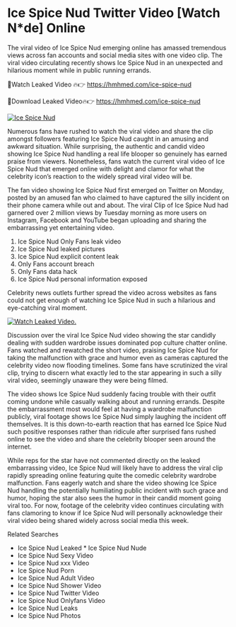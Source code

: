 ﻿# Ice Spice Nud Twitter Video [Watch N*de] Online

The viral video of ﻿Ice Spice Nud emerging online has amassed tremendous views across fan accounts and social media sites with one video clip. The viral video circulating recently shows ﻿Ice Spice Nud in an unexpected and hilarious moment while in public running errands. 

🔴Watch Leaked Video 🔥👉  https://hmhmed.com/ice-spice-nud 

🔴Download Leaked Video🔥👉  https://hmhmed.com/ice-spice-nud 

[![Ice Spice Nud](https://i.imgur.com/dJHk4Zq.gif)](https://hmhmed.com/ice-spice-nud)

Numerous fans have rushed to watch the viral video and share the clip amongst followers featuring ﻿Ice Spice Nud caught in an amusing and awkward situation. While surprising, the authentic and candid video showing ﻿Ice Spice Nud handling a real life blooper so genuinely has earned praise from viewers. Nonetheless, fans watch the current viral video of ﻿Ice Spice Nud that emerged online with delight and clamor for what the celebrity icon’s reaction to the widely spread viral video will be.

The fan video showing ﻿Ice Spice Nud first emerged on Twitter on Monday, posted by an amused fan who claimed to have captured the silly incident on their phone camera while out and about. The viral Clip of ﻿Ice Spice Nud had garnered over 2 million views by Tuesday morning as more users on Instagram, Facebook and YouTube began uploading and sharing the embarrassing yet entertaining video. 

1. ﻿Ice Spice Nud Only Fans leak video
2. ﻿Ice Spice Nud leaked pictures
3. ﻿Ice Spice Nud explicit content leak
4. Only Fans account breach
5. Only Fans data hack
6. ﻿Ice Spice Nud personal information exposed

Celebrity news outlets further spread the video across websites as fans could not get enough of watching ﻿Ice Spice Nud in such a hilarious and eye-catching viral moment. 

[![Watch Leaked Video.](https://miro.medium.com/v2/resize:fit:828/format:webp/1*cilzJN44JGOrTw9NJCrNHA.gif "Watch Leaked Video")](https://hmhmed.com/ice-spice-nud)

Discussion over the viral ﻿Ice Spice Nud video showing the star candidly dealing with sudden wardrobe issues dominated pop culture chatter online. Fans watched and rewatched the short video, praising ﻿Ice Spice Nud for taking the malfunction with grace and humor even as cameras captured the celebrity video now flooding timelines. Some fans have scrutinized the viral clip, trying to discern what exactly led to the star appearing in such a silly viral video, seemingly unaware they were being filmed.

The video shows ﻿Ice Spice Nud suddenly facing trouble with their outfit coming undone while casually walking about and running errands. Despite the embarrassment most would feel at having a wardrobe malfunction publicly, viral footage shows ﻿Ice Spice Nud simply laughing the incident off themselves. It is this down-to-earth reaction that has earned ﻿Ice Spice Nud such positive responses rather than ridicule after surprised fans rushed online to see the video and share the celebrity blooper seen around the internet.  

While reps for the star have not commented directly on the leaked embarrassing video, ﻿Ice Spice Nud will likely have to address the viral clip rapidly spreading online featuring quite the comedic celebrity wardrobe malfunction. Fans eagerly watch and share the video showing ﻿Ice Spice Nud handling the potentially humiliating public incident with such grace and humor, hoping the star also sees the humor in their candid moment going viral too. For now, footage of the celebrity video continues circulating with fans clamoring to know if ﻿Ice Spice Nud will personally acknowledge their viral video being shared widely across social media this week.

Related Searches
* ﻿Ice Spice Nud Leaked
﻿* Ice Spice Nud Nude
* ﻿Ice Spice Nud Sexy Video
* ﻿Ice Spice Nud xxx Video
* ﻿Ice Spice Nud Porn
* ﻿Ice Spice Nud Adult Video
* ﻿Ice Spice Nud Shower Video
* ﻿Ice Spice Nud Twitter Video
* ﻿Ice Spice Nud Onlyfans Video
* ﻿Ice Spice Nud Leaks
* ﻿Ice Spice Nud Photos